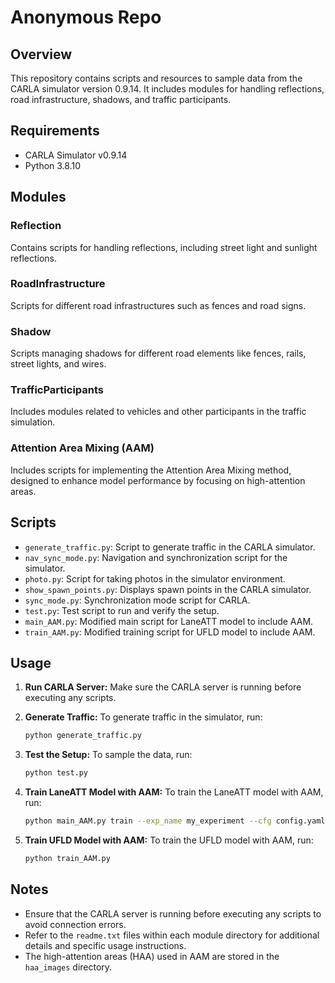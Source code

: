 # Anonymous Repo

## Overview

This repository contains scripts and resources to sample data from the CARLA simulator version 0.9.14. It includes modules for handling reflections, road infrastructure, shadows, and traffic participants.

## Requirements

- CARLA Simulator v0.9.14
- Python 3.8.10

## Modules

### Reflection
Contains scripts for handling reflections, including street light and sunlight reflections.

### RoadInfrastructure
Scripts for different road infrastructures such as fences and road signs.

### Shadow
Scripts managing shadows for different road elements like fences, rails, street lights, and wires.

### TrafficParticipants
Includes modules related to vehicles and other participants in the traffic simulation.

### Attention Area Mixing (AAM)
Includes scripts for implementing the Attention Area Mixing method, designed to enhance model performance by focusing on high-attention areas.

## Scripts

- `generate_traffic.py`: Script to generate traffic in the CARLA simulator.
- `nav_sync_mode.py`: Navigation and synchronization script for the simulator.
- `photo.py`: Script for taking photos in the simulator environment.
- `show_spawn_points.py`: Displays spawn points in the CARLA simulator.
- `sync_mode.py`: Synchronization mode script for CARLA.
- `test.py`: Test script to run and verify the setup.
- `main_AAM.py`: Modified main script for LaneATT model to include AAM.
- `train_AAM.py`: Modified training script for UFLD model to include AAM.

## Usage



1. **Run CARLA Server:**
   Make sure the CARLA server is running before executing any scripts.

2. **Generate Traffic:**
   To generate traffic in the simulator, run:
   ```bash
   python generate_traffic.py
   ```

3. **Test the Setup:**
   To sample the data, run:

   ```bash
   python test.py
   ```



1. **Train LaneATT Model with AAM:**
   To train the LaneATT model with AAM, run:

   ```bash
   python main_AAM.py train --exp_name my_experiment --cfg config.yaml
   ```

2. **Train UFLD Model with AAM:**
   To train the UFLD model with AAM, run:

   ```bash
   python train_AAM.py
   ```

## Notes

- Ensure that the CARLA server is running before executing any scripts to avoid connection errors.
- Refer to the `readme.txt` files within each module directory for additional details and specific usage instructions.
- The high-attention areas (HAA) used in AAM are stored in the `haa_images` directory.
